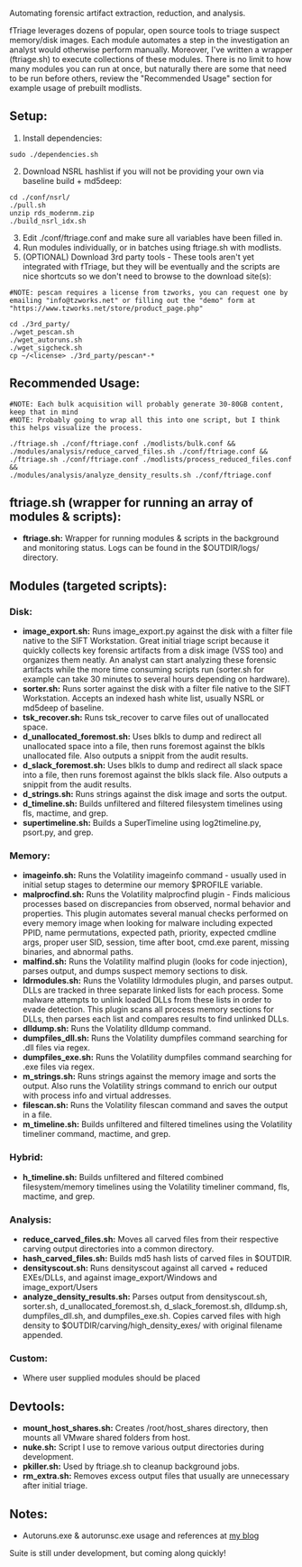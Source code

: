 Automating forensic artifact extraction, reduction, and analysis.  

fTriage leverages dozens of popular, open source tools to triage suspect memory/disk images. Each module automates a step in the investigation an analyst would otherwise perform manually. Moreover, I've written a wrapper (ftriage.sh) to execute collections of these modules. There is no limit to how many modules you can run at once, but naturally there are some that need to be run before others, review the "Recommended Usage" section for example usage of prebuilt modlists.

## Setup:
1. Install dependencies:
```
sudo ./dependencies.sh
```
2. Download NSRL hashlist if you will not be providing your own via baseline build + md5deep:
```
cd ./conf/nsrl/
./pull.sh
unzip rds_modernm.zip
./build_nsrl_idx.sh
```
3. Edit ./conf/ftriage.conf and make sure all variables have been filled in.
4. Run modules individually, or in batches using ftriage.sh with modlists.
5. (OPTIONAL) Download 3rd party tools - These tools aren't yet integrated with fTriage, but they will be eventually and the scripts are nice shortcuts so we don't need to browse to the download site(s):
```
#NOTE: pescan requires a license from tzworks, you can request one by emailing "info@tzworks.net" or filling out the "demo" form at "https://www.tzworks.net/store/product_page.php"

cd ./3rd_party/
./wget_pescan.sh
./wget_autoruns.sh
./wget_sigcheck.sh
cp ~/<license> ./3rd_party/pescan*-*
```  

## Recommended Usage:
```
#NOTE: Each bulk acquisition will probably generate 30-80GB content, keep that in mind
#NOTE: Probably going to wrap all this into one script, but I think this helps visualize the process.

./ftriage.sh ./conf/ftriage.conf ./modlists/bulk.conf &&
./modules/analysis/reduce_carved_files.sh ./conf/ftriage.conf &&
./ftriage.sh ./conf/ftriage.conf ./modlists/process_reduced_files.conf &&
./modules/analysis/analyze_density_results.sh ./conf/ftriage.conf
```

## ftriage.sh (wrapper for running an array of modules \& scripts):
- **ftriage.sh:** Wrapper for running modules \& scripts in the background and monitoring status. Logs can be found in the $OUTDIR/logs/ directory.

## Modules (targeted scripts):
### Disk:
- **image_export.sh:** Runs image_export.py against the disk with a filter file native to the SIFT Workstation. Great initial triage script because it quickly collects key forensic artifacts from a disk image (VSS too) and organizes them neatly. An analyst can start analyzing these forensic artifacts while the more time consuming scripts run (sorter.sh for example can take 30 minutes to several hours depending on hardware).  
- **sorter.sh:** Runs sorter against the disk with a filter file native to the SIFT Workstation. Accepts an indexed hash white list, usually NSRL or md5deep of baseline.
- **tsk_recover.sh:** Runs tsk_recover to carve files out of unallocated space.  
- **d_unallocated_foremost.sh:** Uses blkls to dump and redirect all unallocated space into a file, then runs foremost against the blkls unallocated file. Also outputs a snippit from the audit results.  
- **d_slack_foremost.sh:** Uses blkls to dump and redirect all slack space into a file, then runs foremost against the blkls slack file. Also outputs a snippit from the audit results.  
- **d_strings.sh:** Runs strings against the disk image and sorts the output.  
- **d_timeline.sh:** Builds unfiltered and filtered filesystem timelines using fls, mactime, and grep.
- **supertimeline.sh:** Builds a SuperTimeline using log2timeline.py, psort.py, and grep.
### Memory:
- **imageinfo.sh:** Runs the Volatility imageinfo command - usually used in initial setup stages to determine our memory $PROFILE variable.  
- **malprocfind.sh:** Runs the Volatility malprocfind plugin - Finds malicious processes based on discrepancies from observed, normal behavior and properties. This plugin automates several manual checks performed on every memory image when looking for malware including expected PPID, name permutations, expected path, priority, expected cmdline args, proper user SID, session, time after boot, cmd.exe parent, missing binaries, and abnormal paths.
- **malfind.sh:** Runs the Volatility malfind plugin (looks for code injection), parses output, and dumps suspect memory sections to disk.
- **ldrmodules.sh:** Runs the Volatility ldrmodules plugin, and parses output. DLLs are tracked in three separate linked lists for each process. Some malware attempts to unlink loaded DLLs from these lists in order to evade detection. This plugin scans all process memory sections for DLLs, then parses each list and compares results to find unlinked DLLs.
- **dlldump.sh:** Runs the Volatility dlldump command.  
- **dumpfiles_dll.sh:** Runs the Volatility dumpfiles command searching for .dll files via regex.  
- **dumpfiles_exe.sh:** Runs the Volatility dumpfiles command searching for .exe files via regex.   
- **m_strings.sh:** Runs strings against the memory image and sorts the output. Also runs the Volatility strings command to enrich our output with process info and virtual addresses.  
- **filescan.sh:** Runs the Volatility filescan command and saves the output in a file.  
- **m_timeline.sh:** Builds unfiltered and filtered timelines using the Volatility timeliner command, mactime, and grep.
### Hybrid:
- **h_timeline.sh:** Builds unfiltered and filtered combined filesystem/memory timelines using the Volatility timeliner command, fls, mactime, and grep.  
### Analysis:
- **reduce_carved_files.sh:** Moves all carved files from their respective carving output directories into a common directory. 
- **hash_carved_files.sh:** Builds md5 hash lists of carved files in $OUTDIR.  
- **densityscout.sh:** Runs densityscout against all carved + reduced EXEs/DLLs, and against image_export/Windows and image_export/Users  
- **analyze_density_results.sh:** Parses output from densityscout.sh, sorter.sh, d_unallocated_foremost.sh, d_slack_foremost.sh, dlldump.sh, dumpfiles_dll.sh, and dumpfiles_exe.sh. Copies carved files with high density to $OUTDIR/carving/high_density_exes/ with original filename appended.
### Custom:
- Where user supplied modules should be placed

## Devtools:
- **mount_host_shares.sh:** Creates /root/host_shares directory, then mounts all VMware shared folders from host.
- **nuke.sh:** Script I use to remove various output directories during development.
- **pkiller.sh:** Used by ftriage.sh to cleanup background jobs.
- **rm_extra.sh:** Removes excess output files that usually are unnecessary after initial triage.

## Notes:
- Autoruns.exe \& autorunsc.exe usage and references at [my blog](https://bytehacks.com/2018-07-02-CMD-Cheat-Sheet/#autoruns) 

Suite is still under development, but coming along quickly!
